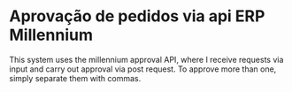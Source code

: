 # Aprovação de pedidos via api ERP Millennium
This system uses the millennium approval API, where I receive requests via input and carry out approval via post request.
To approve more than one, simply separate them with commas.
